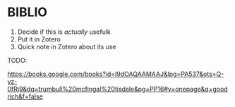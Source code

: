 BIBLIO
======

1. Decide if this is *actually* usefulk
2. Put it in Zotero
3. Quick note in Zotero about its use

TODO:

https://books.google.com/books?id=I9dOAQAAMAAJ&lpg=PA537&ots=Q-yz-0fRj9&dq=trumbull%20mcfingal%20tisdale&pg=PP16#v=onepage&q=goodrich&f=false